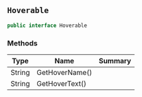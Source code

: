 ## `Hoverable`

```csharp
public interface Hoverable
```

### Methods

| Type | Name | Summary | 
| --- | --- | --- | 
| String | GetHoverName() |  | 
| String | GetHoverText() |  | 



